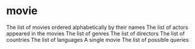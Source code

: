 movie
=====
The list of movies ordered alphabetically by their names
The list of actors appeared in the movies
The list of genres
The list of directors
The list of countries
The list of languages
A single movie
The list of possible queries
